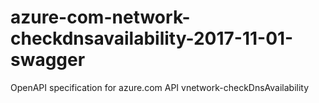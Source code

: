 # azure-com-network-checkdnsavailability-2017-11-01-swagger
OpenAPI specification for azure.com API vnetwork-checkDnsAvailability
